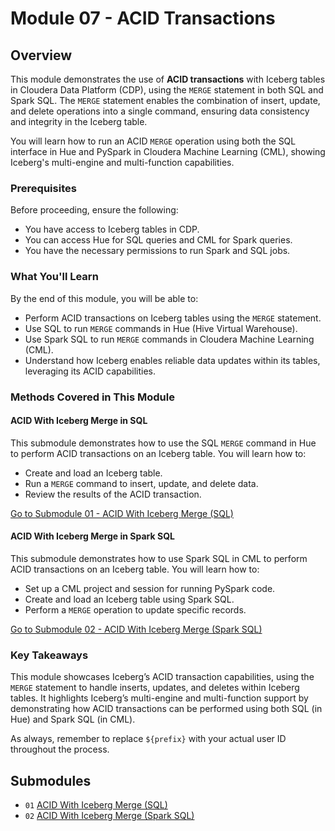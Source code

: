 # Module 07 - ACID Transactions

## Overview

This module demonstrates the use of **ACID transactions** with Iceberg tables in Cloudera Data Platform (CDP), using the `MERGE` statement in both SQL and Spark SQL. The `MERGE` statement enables the combination of insert, update, and delete operations into a single command, ensuring data consistency and integrity in the Iceberg table.

You will learn how to run an ACID `MERGE` operation using both the SQL interface in Hue and PySpark in Cloudera Machine Learning (CML), showing Iceberg's multi-engine and multi-function capabilities.

### Prerequisites

Before proceeding, ensure the following:

- You have access to Iceberg tables in CDP.
- You can access Hue for SQL queries and CML for Spark queries.
- You have the necessary permissions to run Spark and SQL jobs.
  
### What You'll Learn

By the end of this module, you will be able to:

- Perform ACID transactions on Iceberg tables using the `MERGE` statement.
- Use SQL to run `MERGE` commands in Hue (Hive Virtual Warehouse).
- Use Spark SQL to run `MERGE` commands in Cloudera Machine Learning (CML).
- Understand how Iceberg enables reliable data updates within its tables, leveraging its ACID capabilities.

### Methods Covered in This Module

#### ACID With Iceberg Merge in SQL  
   This submodule demonstrates how to use the SQL `MERGE` command in Hue to perform ACID transactions on an Iceberg table. You will learn how to:
   - Create and load an Iceberg table.
   - Run a `MERGE` command to insert, update, and delete data.
   - Review the results of the ACID transaction.

   [Go to Submodule 01 - ACID With Iceberg Merge (SQL)](acid_merge_SQL.md)

#### ACID With Iceberg Merge in Spark SQL  
   This submodule demonstrates how to use Spark SQL in CML to perform ACID transactions on an Iceberg table. You will learn how to:
   - Set up a CML project and session for running PySpark code.
   - Create and load an Iceberg table using Spark SQL.
   - Perform a `MERGE` operation to update specific records.

   [Go to Submodule 02 - ACID With Iceberg Merge (Spark SQL)](acid_merge_SparkSQL.md)

### Key Takeaways

This module showcases Iceberg’s ACID transaction capabilities, using the `MERGE` statement to handle inserts, updates, and deletes within Iceberg tables. It highlights Iceberg’s multi-engine and multi-function support by demonstrating how ACID transactions can be performed using both SQL (in Hue) and Spark SQL (in CML).

As always, remember to replace `${prefix}` with your actual user ID throughout the process.

## Submodules

- `01` [ACID With Iceberg Merge (SQL)](acid_merge_SQL.md)
- `02` [ACID With Iceberg Merge (Spark SQL)](acid_merge_SparkSQL.md)
